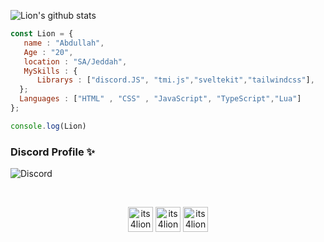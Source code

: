 ![Lion's github stats](https://github-readme-stats.vercel.app/api?username=i6h&show_icons=true&theme=dark)
```js
const Lion = {
   name : "Abdullah",
   Age : "20",
   location : "SA/Jeddah",
   MySkills : {
      Librarys : ["discord.JS", "tmi.js","sveltekit","tailwindcss"],
  };
  Languages : ["HTML" , "CSS" , "JavaScript", "TypeScript","Lua"]
};

console.log(Lion)
```

### Discord Profile ✨

![Discord](https://discord.c99.nl/widget/theme-1/320015606071951360.png)

<br>
<p align="center">
<a href="https://twitter.com/its4lion" target="blank"><img align="center" src="https://cdn.jsdelivr.net/npm/simple-icons@3.0.1/icons/twitter.svg" alt="its4lion" height="40" width="40" /></a> 
<a href="https://instagram.com/its4lion" target="blank"><img align="center" src="https://cdn.jsdelivr.net/npm/simple-icons@3.0.1/icons/instagram.svg" alt="its4lion" height="40" width="40" /></a> 
<a href="https://twitch.tv/its4lion" target="blank"><img align="center" src="https://cdn.jsdelivr.net/npm/simple-icons@3.0.1/icons/twitch.svg" alt="its4lion" height="40" width="40" /></a> 
</p>
